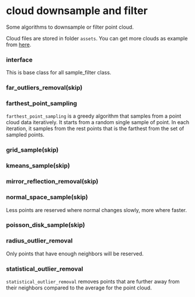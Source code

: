# cloud downsample and filter
Some algorithms to downsample or filter point cloud.

Cloud files are stored in folder `assets`. You can get more clouds as example from [here](https://github.com/blue-stone-j/assets).

### interface
This is base class for all sample_filter class.

### far_outliers_removal(skip)

### farthest_point_sampling
`farthest_point_sampling` is a greedy algorithm that samples from a point cloud data iteratively. It starts from a random single sample of point. In each iteration, it samples from the rest points that is the farthest from the set of sampled points.

### grid_sample(skip)

### kmeans_sample(skip)

### mirror_reflection_removal(skip)

### normal_space_sample(skip)
Less points are reserved where normal changes slowly, more where faster.

### poisson_disk_sample(skip)

### radius_outlier_removal
Only points that have enough neighbors will be reserved.

### statistical_outlier_removal
`statistical_outlier_removal` removes points that are further away from their neighbors compared to the average for the point cloud.
